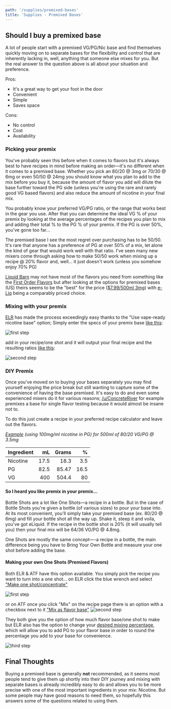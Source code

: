 ```yaml
---
path: '/supplies/premixed-bases'
title: 'Supplies - Premixed Bases'
---
```


## Should I buy a premixed base

A lot of people start with a premixed VG/PG/Nic base and find themselves quickly moving on to separate bases for the flexibility and control that are inherently lacking in, well, anything that someone else mixes for you. But the real answer to the question above is all about your situation and preference.

Pros:

- It's a great way to get your foot in the door
- Convenient
- Simple
- Saves space

Cons:

- No control
- Cost
- Availability

### Picking your premix

You've probably seen this before when it comes to flavors but it's always best to have recipes in mind before making an order&mdash;it's no different when it comes to a premixed base. Whether you pick an 80/20 @ 3mg or 70/30 @ 6mg or even 50/50 @ 24mg you should know what you plan to add to the mix before you buy it, because the amount of flavor you add will dilute the base further toward the PG side (unless you're using the rare and rarely good VG based flavors) and also reduce the amount of nicotine in your final mix.

You probably know your preferred VG/PG ratio, or the range that works best in the gear you use. After that you can determine the ideal VG % of your premix by looking at the average percentages of the recipes you plan to mix and adding their total % to the PG % of your premix. If the PG is over 50%, you've gone too far&hellip;

The premixed base I see the most regret over purchasing has to be 50/50. It's rare that anyone has a preference of PG at over 50% of a mix, let alone the kind of gear that would work well with that ratio. I've seen many new mixers come through asking how to make 50/50 work when mixing up a recipe @ 20% flavor and, well&hellip; it just doesn't work (unless you somehow enjoy 70% PG)

[Liquid Barn](https://www.liquidbarn.com/) may not have most of the flavors you need from something like the [First Order Flavors](https://diyejuice.org/flavors/first-order) but after looking at the options for premixed bases (US) theirs seems to be the "best" for the price ([\$7.99/500ml 3mg](https://www.liquidbarn.com/products/basic-eliquid?variant=19537592196)) with [e-Liq](https://www.e-liq.com/e-liquids/e-liquid-bases/e-liquid-bases-1-liter) being a comparably priced choice.

### Mixing with your premix

[ELR](http://e-liquid-recipes.com/) has made the process exceedingly easy thanks to the "Use vape-ready nicotine base" option; Simply enter the specs of your premix base [like this](https://i.imgur.com/TKybPcT.png):

![first step](https://juicebook.net/wp-content/uploads/2019/10/premix2.png)

add in your recipe/one shot and it will output your final recipe and the resulting ratios [like this](https://i.imgur.com/ia9AC9K.png):

![second step](https://juicebook.net/wp-content/uploads/2019/10/premix3.png)

### DIY Premix

Once you've moved on to buying your bases separately you may find yourself enjoying the price break but still wanting to capture some of the convenience of having the base premixed. It's easy to do and even some experienced mixers do it for various reasons; [/u/ConcreteRiver](https://www.reddit.com/u/ConcreteRiver) for example premixes a base for single flavor testing because it would almost be insane not to.

To do this just create a recipe in your preferred recipe calculator and leave out the flavors.

_[Example](https://i.imgur.com/L2drZx7.png) (using 100mg/ml nicotine in PG) for 500ml of 80/20 VG/PG @ 3.5mg_

| Ingredient |   mL | Grams |    % |
| :--------- | ---: | ----: | ---: |
| Nicotine   | 17.5 |  18.3 |  3.5 |
| PG         | 82.5 | 85.47 | 16.5 |
| VG         |  400 | 504.4 |   80 |

#### So I heard you like premix in your premix&hellip;

Bottle Shots are a lot like One Shots&mdash;a recipe in a bottle. But in the case of Bottle Shots you're given a bottle (of various sizes) to pour your base into. At its most convenient, you'll simply take your premixed base (ex. 80/20 @ 6mg) and fill your bottle shot all the way up. Shake it, steep it and voila, you've got eLiquid. If the recipe in the bottle shot is 20% (it will usually tell you) then your final mix will be 64/36 VG/PG @ 4.8mg.

One Shots are mostly the same concept&mdash;-a recipe in a bottle, the main difference being you have to Bring Your Own Bottle and measure your one shot before adding the base.

#### Making your own One Shots (Premixed Flavors)

Both ELR &amp; ATF have this option available. You simply pick the recipe you want to turn into a one shot&hellip; on ELR click the blue wrench and select ["Make one shot/concentrate"](https://i.imgur.com/2PdRXXx.png)

![first step](https://juicebook.net/wp-content/uploads/2019/10/premix.png)

or on ATF once you click "Mix" on the recipe page there is an option with a checkbox next to it ["Mix as flavor base"](https://i.imgur.com/gECnyL0.png)
![second step](https://juicebook.net/wp-content/uploads/2019/10/flavorbase.png)

They both give you the option of how much flavor base/one shot to make but ELR also has the option to change your [desired mixing percentage](https://i.imgur.com/HNGtWMg.png), which will allow you to add PG to your flavor base in order to round the percentage you add to your base for convenience.

![third step](https://juicebook.net/wp-content/uploads/2019/10/premix4.png)

## Final Thoughts

Buying a premixed base is generally **not** recommended, as it seems most people tend to give them up shortly into their DIY journey and mixing with separate bases is already incredibly easy to do and allows you to be more precise with one of the most important ingredients in your mix: Nicotine. But some people may have good reasons to need them, so hopefully this answers some of the questions related to using them.
